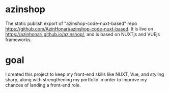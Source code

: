 # azinshop
The static publish export of "azinshop-code-nuxt-based" repo https://github.com/AzinHonari/azinshop-code-nuxt-based.
It is live on https://azinhonari.github.io/azinshop/, and is based on NUXTjs and VUEjs frameworks.

# goal
I created this project to keep my front-end skills like NUXT, Vue, and styling sharp, along with strengthening my portfolio in order to improve my chances of landing a front-end role.
